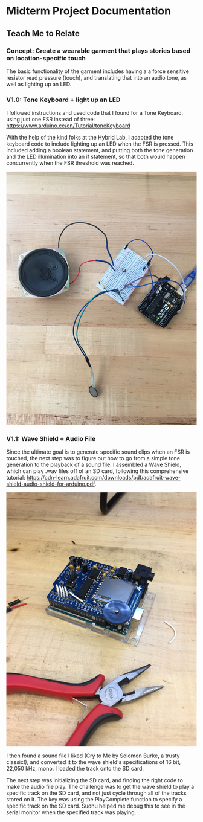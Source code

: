 # Midterm Project Documentation

## Teach Me to Relate

### Concept: Create a wearable garment that plays stories based on location-specific touch
The basic functionality of the garment includes having a a force sensitive resistor read pressure (touch), and translating that into an audio tone, as well as lighting up an LED. 

### V1.0: Tone Keyboard + light up an LED
I followed instructions and used code that I found for a Tone Keyboard, using just one FSR instead of three: https://www.arduino.cc/en/Tutorial/toneKeyboard

With the help of the kind folks at the Hybrid Lab, I adapted the tone keyboard code to include lighting up an LED when the FSR is pressed. This included adding a boolean statement, and putting both the tone generation and the LED illumination into an if statement, so that both would happen concurrently when the FSR threshold was reached. 

![ToneLED](Images/ToneLED.JPG)

### V1.1: Wave Shield + Audio File
Since the ultimate goal is to generate specific sound clips when an FSR is touched, the next step was to figure out how to go from a simple tone generation to the playback of a sound file. I assembled a Wave Shield, which can play .wav files off of an SD card, following this comprehensive tutorial: https://cdn-learn.adafruit.com/downloads/pdf/adafruit-wave-shield-audio-shield-for-arduino.pdf. 

![IMG_9597](Images/IMG_9597.JPG)

I then found a sound file I liked (Cry to Me by Solomon Burke, a trusty classic!), and converted it to the wave shield's specifications of 16 bit, 22,050 kHz, mono. I loaded the track onto the SD card.

The next step was initializing the SD card, and finding the right code to make the audio file play. The challenge was to get the wave shield to play a specific track on the SD card, and not just cycle through all of the tracks stored on it. The key was using the PlayComplete function to specify a specific track on the SD card. Sudhu helped me debug this to see in the serial monitor when the specified track was playing. 



